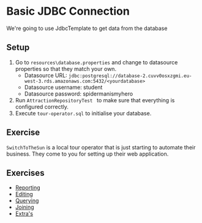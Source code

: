 # Basic JDBC Connection

We're going to use JdbcTemplate to get data from the database

## Setup
1. Go to `resources\database.properties` and change to datasource properties so that they match your own.
    - Datasource URL: `jdbc:postgresql://database-2.cuvv0osxzgmi.eu-west-3.rds.amazonaws.com:5432/<yourdatabase>`
    - Datasource username: student
    - Datasource password: spidermanismyhero
2. Run `AttractionRepositoryTest ` to make sure that everything is configured correctly.
3. Execute `tour-operator.sql` to initialise your database.

## Exercise
`SwitchToTheSun` is a local tour operator that is just starting to automate their business.
 They come to you for setting up their web application.

## Exercises
* [Reporting](exercises/codelab01.md)
* [Editing](exercises/codelab02.md)
* [Querying](exercises/codelab03.md)
* [Joining](exercises/codelab04.md)
* [Extra's](exercises/codelab05.md)
